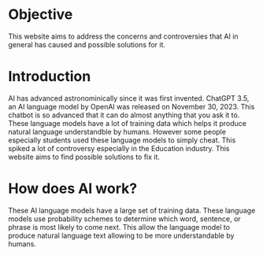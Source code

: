 # Objective
This website aims to address the concerns and controversies that AI in general has caused and possible solutions for it.

# Introduction
AI has advanced astronominically since it was first invented. ChatGPT 3.5, an AI language model by OpenAI was released on November 30, 2023. This chatbot is so advanced that it can do almost anything that you ask it to. These language models have a lot of training data which helps it produce natural language understandble by humans. However some people especially students used these language models to simply cheat. This spiked a lot of controversy especially in the Education industry. This website aims to find possible solutions to fix it.

# How does AI work?
These AI language models have a large set of training data. These language models use probability schemes to determine which word, sentence, or phrase is most likely to come next. This allow the language model to produce natural language text allowing to be more understandable by humans.

